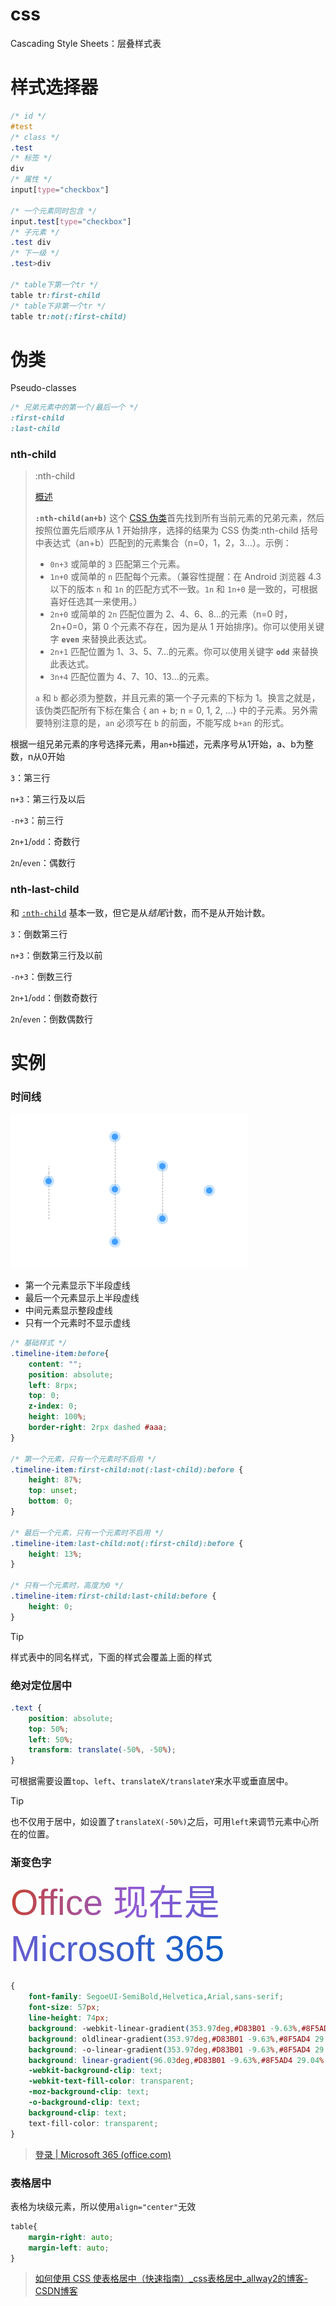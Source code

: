 # css

Cascading Style Sheets：层叠样式表

# 样式选择器

```css
/* id */
#test
/* class */
.test
/* 标签 */
div
/* 属性 */
input[type="checkbox"]

/* 一个元素同时包含 */
input.test[type="checkbox"]
/* 子元素 */
.test div
/* 下一级 */
.test>div

/* table下第一个tr */
table tr:first-child
/* table下非第一个tr */
table tr:not(:first-child)
```

# 伪类

Pseudo-classes

```css
/* 兄弟元素中的第一个/最后一个 */
:first-child
:last-child
```

### nth-child

> :nth-child
>
> [概述](https://developer.mozilla.org/zh-CN/docs/Web/CSS/:nth-child#概述)
>
> **`:nth-child(an+b)`** 这个 [CSS 伪类](https://developer.mozilla.org/zh-CN/docs/Web/CSS/Pseudo-classes)首先找到所有当前元素的兄弟元素，然后按照位置先后顺序从 1 开始排序，选择的结果为 CSS 伪类:nth-child 括号中表达式（an+b）匹配到的元素集合（n=0，1，2，3...）。示例：
>
> - `0n+3` 或简单的 `3` 匹配第三个元素。
> - `1n+0` 或简单的 `n` 匹配每个元素。（兼容性提醒：在 Android 浏览器 4.3 以下的版本 `n` 和 `1n` 的匹配方式不一致。`1n` 和 `1n+0` 是一致的，可根据喜好任选其一来使用。）
> - `2n+0` 或简单的 `2n` 匹配位置为 2、4、6、8...的元素（n=0 时，2n+0=0，第 0 个元素不存在，因为是从 1 开始排序)。你可以使用关键字 **`even`** 来替换此表达式。
> - `2n+1` 匹配位置为 1、3、5、7...的元素。你可以使用关键字 **`odd`** 来替换此表达式。
> - `3n+4` 匹配位置为 4、7、10、13...的元素。
>
> `a` 和 `b` 都必须为整数，并且元素的第一个子元素的下标为 1。换言之就是，该伪类匹配所有下标在集合 { an + b; n = 0, 1, 2, ...} 中的子元素。另外需要特别注意的是，`an` 必须写在 `b` 的前面，不能写成 `b+an` 的形式。

根据一组兄弟元素的序号选择元素，用`an+b`描述，元素序号从1开始，a、b为整数，n从0开始

`3`：第三行

`n+3`：第三行及以后

`-n+3`：前三行

`2n+1`/`odd`：奇数行

`2n`/`even`：偶数行

### nth-last-child

和 [`:nth-child`](https://developer.mozilla.org/zh-CN/docs/Web/CSS/:nth-child) 基本一致，但它是从*结尾*计数，而不是从开始计数。

`3`：倒数第三行

`n+3`：倒数第三行及以前

`-n+3`：倒数三行

`2n+1`/`odd`：倒数奇数行

`2n`/`even`：倒数偶数行

# 实例

### 时间线

![image-20230516155842626](image-20230516155842626.png)

- 第一个元素显示下半段虚线
- 最后一个元素显示上半段虚线
- 中间元素显示整段虚线
- 只有一个元素时不显示虚线

```css
/* 基础样式 */
.timeline-item:before{
    content: "";
    position: absolute;
    left: 8rpx;
    top: 0;
    z-index: 0;
    height: 100%;
    border-right: 2rpx dashed #aaa;
}

/* 第一个元素，只有一个元素时不启用 */
.timeline-item:first-child:not(:last-child):before {
    height: 87%;
    top: unset;
    bottom: 0;
}

/* 最后一个元素，只有一个元素时不启用 */
.timeline-item:last-child:not(:first-child):before {
    height: 13%;
}

/* 只有一个元素时，高度为0 */
.timeline-item:first-child:last-child:before {
    height: 0;
}
```

> [!TIP]
>
> 样式表中的同名样式，下面的样式会覆盖上面的样式

### 绝对定位居中

```css
.text {
	position: absolute;
    top: 50%;
    left: 50%;
    transform: translate(-50%, -50%);
}
```

可根据需要设置`top`、`left`、`translateX/translateY`来水平或垂直居中。

> [!TIP]
>
> 也不仅用于居中，如设置了`translateX(-50%)`之后，可用`left`来调节元素中心所在的位置。

### 渐变色字

<span style="font-family: SegoeUI-SemiBold,Helvetica,Arial,sans-serif; font-size: 57px; line-height: 74px; background: -webkit-linear-gradient(353.97deg,#D83B01 -9.63%,#8F5AD4 29.04%,#0860C7 101.1%); background: oldlinear-gradient(353.97deg,#D83B01 -9.63%,#8F5AD4 29.04%,#0860C7 101.1%) -moz-; background: -o-linear-gradient(353.97deg,#D83B01 -9.63%,#8F5AD4 29.04%,#0860C7 101.1%); background: linear-gradient(96.03deg,#D83B01 -9.63%,#8F5AD4 29.04%,#0860C7 101.1%); -webkit-background-clip: text; -webkit-text-fill-color: transparent; -moz-background-clip: text; -o-background-clip: text; background-clip: text; text-fill-color: transparent;">Office 现在是 Microsoft 365</span>

```css
{
    font-family: SegoeUI-SemiBold,Helvetica,Arial,sans-serif;
    font-size: 57px;
    line-height: 74px;
    background: -webkit-linear-gradient(353.97deg,#D83B01 -9.63%,#8F5AD4 29.04%,#0860C7 101.1%);
    background: oldlinear-gradient(353.97deg,#D83B01 -9.63%,#8F5AD4 29.04%,#0860C7 101.1%) -moz-;
    background: -o-linear-gradient(353.97deg,#D83B01 -9.63%,#8F5AD4 29.04%,#0860C7 101.1%);
    background: linear-gradient(96.03deg,#D83B01 -9.63%,#8F5AD4 29.04%,#0860C7 101.1%);
    -webkit-background-clip: text;
    -webkit-text-fill-color: transparent;
    -moz-background-clip: text;
    -o-background-clip: text;
    background-clip: text;
    text-fill-color: transparent;
}
```

> [登录 | Microsoft 365 (office.com)](https://www.office.com/)

### 表格居中

表格为块级元素，所以使用`align="center"`无效

```css
table{ 
    margin-right: auto;
    margin-left: auto;
}
```

> [如何使用 CSS 使表格居中（快速指南）_css表格居中_allway2的博客-CSDN博客](https://blog.csdn.net/allway2/article/details/125577140)
